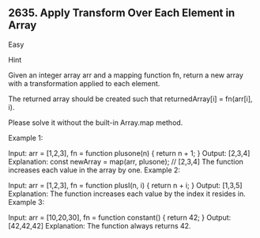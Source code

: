 ## 2635. Apply Transform Over Each Element in Array
Easy

Hint

Given an integer array arr and a mapping function fn, return a new array with a transformation applied to each element.

The returned array should be created such that returnedArray[i] = fn(arr[i], i).

Please solve it without the built-in Array.map method.

 

Example 1:

Input: arr = [1,2,3], fn = function plusone(n) { return n + 1; }
Output: [2,3,4]
Explanation:
const newArray = map(arr, plusone); // [2,3,4]
The function increases each value in the array by one. 
Example 2:

Input: arr = [1,2,3], fn = function plusI(n, i) { return n + i; }
Output: [1,3,5]
Explanation: The function increases each value by the index it resides in.
Example 3:

Input: arr = [10,20,30], fn = function constant() { return 42; }
Output: [42,42,42]
Explanation: The function always returns 42.
 